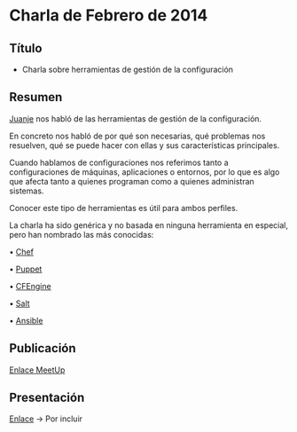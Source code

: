 # Charla de Febrero de 2014

## Título

* Charla sobre herramientas de gestión de la configuración 

## Resumen


[Juanje](http://twitter.com/@juanjeojeda) nos habló de las herramientas de gestión de la configuración.

En concreto nos habló de por qué son necesarias, qué problemas nos resuelven, qué se puede hacer con ellas y sus características principales.

Cuando hablamos de configuraciones nos referimos tanto a configuraciones de máquinas, aplicaciones o entornos, por lo que es algo que afecta tanto a quienes programan como a quienes administran sistemas.

Conocer este tipo de herramientas es útil para ambos perfiles.

La charla ha sido genérica y no basada en ninguna herramienta en especial, pero han nombrado las más conocidas:

• [Chef](http://www.getchef.com/chef/)

• [Puppet](http://puppetlabs.com/)

• [CFEngine](http://cfengine.com/)

• [Salt](http://www.saltstack.com/community/)

• [Ansible](http://www.ansible.com/home)


## Publicación

[Enlace MeetUp](http://www.meetup.com/Las-Palmas-DevOps/events/168424232/)

## Presentación

[Enlace](#) -> Por incluir
